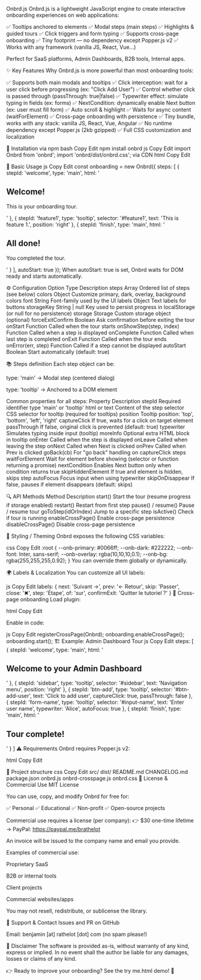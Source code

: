 Onbrd.js
Onbrd.js is a lightweight JavaScript engine to create interactive onboarding experiences on web applications:

✅ Tooltips anchored to elements
✅ Modal steps (main steps)
✅ Highlights & guided tours
✅ Click triggers and form typing
✅ Supports cross-page onboarding
✅ Tiny footprint — no dependency except Popper.js v2
✅ Works with any framework (vanilla JS, React, Vue...)

Perfect for SaaS platforms, Admin Dashboards, B2B tools, Internal apps.

✨ Key Features
Why Onbrd.js is more powerful than most onboarding tools:

✅ Supports both main modals and tooltips
✅ Click interception: wait for a user click before progressing (ex: "Click Add User")
✅ Control whether click is passed through (passThrough: true|false)
✅ Typewriter effect: simulate typing in fields (ex: forms)
✅ NextCondition: dynamically enable Next button (ex: user must fill form)
✅ Auto scroll & highlight
✅ Waits for async content (waitForElement)
✅ Cross-page onboarding with persistence
✅ Tiny bundle, works with any stack: vanilla JS, React, Vue, Angular
✅ No runtime dependency except Popper.js (2kb gzipped)
✅ Full CSS customization and localization

🚀 Installation
via npm
bash
Copy
Edit
npm install onbrd
js
Copy
Edit
import Onbrd from 'onbrd';
import 'onbrd/dist/onbrd.css';
via CDN
html
Copy
Edit
<link rel="stylesheet" href="onbrd.css" />
<script src="https://unpkg.com/@popperjs/core@2"></script>
<script src="onbrd.js"></script>
🧩 Basic Usage
js
Copy
Edit
const onboarding = new Onbrd({
  steps: [
    { stepId: 'welcome', type: 'main', html: '<h2>Welcome!</h2><p>This is your onboarding tour.</p>' },
    { stepId: 'feature1', type: 'tooltip', selector: '#feature1', text: 'This is feature 1.', position: 'right' },
    { stepId: 'finish', type: 'main', html: '<h2>All done!</h2><p>You completed the tour.</p>' }
  ],
  autoStart: true
});
When autoStart: true is set, Onbrd waits for DOM ready and starts automatically.

⚙️ Configuration
Option  Type  Description
steps Array Ordered list of steps (see below)
colors  Object  Customize primary, dark, overlay, background colors
font  String  Font-family used by the UI
labels  Object  Text labels for buttons
storageKey  String | null Key used to persist progress in localStorage (or null for no persistence)
storage Storage Custom storage object (optional)
forceExitConfirm  Boolean Ask confirmation before exiting the tour
onStart Function  Called when the tour starts
onShowStep(step, index) Function  Called when a step is displayed
onComplete  Function  Called when last step is completed
onExit  Function  Called when the tour ends
onError(err, step)  Function  Called if a step cannot be displayed
autoStart Boolean Start automatically (default: true)

📚 Steps definition
Each step object can be:

type: 'main' → Modal step (centered dialog)

type: 'tooltip' → Anchored to a DOM element

Common properties for all steps:
Property  Description
stepId  Required identifier
type  'main' or 'tooltip'
html or text  Content of the step
selector  CSS selector for tooltip (required for tooltips)
position  Tooltip position: 'top', 'bottom', 'left', 'right'
captureClick  If true, waits for a click on target element
passThrough If false, original click is prevented (default: true)
typewriter  Simulates typing inside input (tooltip)
moreInfo  Optional extra HTML block in tooltip
onEnter Called when the step is displayed
onLeave Called when leaving the step
onNext  Called when Next is clicked
onPrev  Called when Prev is clicked
goBack(cb)  For "go back" handling on captureClick steps
waitForElement  Wait for element before showing (selector or function returning a promise)
nextCondition Enables Next button only when condition returns true
skipHiddenElement If true and element is hidden, skips step
autoFocus Focus input when using typewriter
skipOnDisappear If false, pauses if element disappears (default: skips)

🔍 API Methods
Method  Description
start() Start the tour (resume progress if storage enabled)
restart() Restart from first step
pause() / resume()  Pause / resume tour
goToStep(idOrIndex) Jump to a specific step
isActive()  Check if tour is running
enableCrossPage() Enable cross-page persistence
disableCrossPage()  Disable cross-page persistence

🎨 Styling / Theming
Onbrd exposes the following CSS variables:

css
Copy
Edit
:root {
  --onb-primary: #0066ff;
  --onb-dark: #222222;
  --onb-font: Inter, sans-serif;
  --onb-overlay: rgba(10,10,10,0.1);
  --onb-bg: rgba(255,255,255,0.92);
}
You can override them globally or dynamically.

🌍 Labels & Localization
You can customize all UI labels:

js
Copy
Edit
labels: {
  next: 'Suivant →',
  prev: '← Retour',
  skip: 'Passer',
  close: '✖',
  step: 'Étape',
  of: 'sur',
  confirmExit: 'Quitter le tutoriel ?'
}
🔄 Cross-page onboarding
Load plugin:

html
Copy
Edit
<script src="onbrd-crosspage.js"></script>
Enable in code:

js
Copy
Edit
registerCrossPage(Onbrd);
onboarding.enableCrossPage();
onboarding.start();
🏗️ Example: Admin Dashboard Tour
js
Copy
Edit
steps: [
  { stepId: 'welcome', type: 'main', html: '<h2>Welcome to your Admin Dashboard</h2>' },
  { stepId: 'sidebar', type: 'tooltip', selector: '#sidebar', text: 'Navigation menu', position: 'right' },
  { stepId: 'btn-add', type: 'tooltip', selector: '#btn-add-user', text: 'Click to add user', captureClick: true, passThrough: false },
  { stepId: 'form-name', type: 'tooltip', selector: '#input-name', text: 'Enter user name', typewriter: 'Alice', autoFocus: true },
  { stepId: 'finish', type: 'main', html: '<h2>Tour complete!</h2>' }
]
⚠️ Requirements
Onbrd requires Popper.js v2:

html
Copy
Edit
<script src="https://unpkg.com/@popperjs/core@2"></script>
📁 Project structure
css
Copy
Edit
src/
dist/
README.md
CHANGELOG.md
package.json
onbrd.js
onbrd-crosspage.js
onbrd.css
📃 License & Commercial Use
MIT License

You can use, copy, and modify Onbrd for free for:

✅ Personal
✅ Educational
✅ Non-profit
✅ Open-source projects

Commercial use requires a license (per company):
👉 $30 one-time lifetime → PayPal: https://paypal.me/brathelot

An invoice will be issued to the company name and email you provide.

Examples of commercial use:

Proprietary SaaS

B2B or internal tools

Client projects

Commercial websites/apps

You may not resell, redistribute, or sublicense the library.

💬 Support & Contact
Issues and PR on GitHub

Email: benjamin [at] rathelot [dot] com (no spam please!)

🚫 Disclaimer
The software is provided as-is, without warranty of any kind, express or implied.
In no event shall the author be liable for any damages, losses or claims of any kind.

👉 Ready to improve your onboarding? See the try me.html demo! 🚀